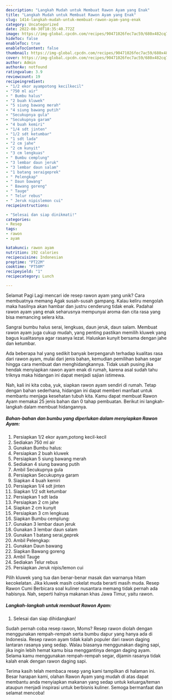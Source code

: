 ```yaml
---
description: "Langkah Mudah untuk Membuat Rawon Ayam yang Enak"
title: "Langkah Mudah untuk Membuat Rawon Ayam yang Enak"
slug: 1414-langkah-mudah-untuk-membuat-rawon-ayam-yang-enak
category: Uncategorized
date: 2022-08-30T18:35:40.772Z
image: https://img-global.cpcdn.com/recipes/90471026fec7ac59/680x482cq70/rawon-ayam-foto-resep-utama.jpg
hideToc: false
enableToc: true
enableTocContent: false
thumbnail: https://img-global.cpcdn.com/recipes/90471026fec7ac59/680x482cq70/rawon-ayam-foto-resep-utama.jpg
cover: https://img-global.cpcdn.com/recipes/90471026fec7ac59/680x482cq70/rawon-ayam-foto-resep-utama.jpg
author: Admin
authorAv: notfound
ratingvalue: 3.9
reviewcount: 19
recipeingredient:
- "1/2 ekor ayampotong kecilkecil"
- "750 ml air"
- " Bumbu halus"
- "2 buah kluwek"
- "5 siung bawang merah"
- "4 siung bawang putih"
- "Secukupnya gula"
- "Secukupnya garam"
- "4 buah kemiri"
- "1/4 sdt jinten"
- "1/2 sdt ketumbar"
- "1 sdt lada"
- "2 cm jahe"
- "2 cm kunyit"
- "3 cm lengkuas"
- " Bumbu cemplung"
- "3 lembar daun jeruk"
- "3 lembar daun salam"
- "1 batang seraigeprek"
- " Pelengkap"
- " Daun bawang"
- " Bawang goreng"
- " Tauge"
- " Telur rebus"
- " Jeruk nipislemon cui"
recipeinstructions:

- "Selesai dan siap dinikmati!"
categories:
- Resep
tags:
- rawon
- ayam

katakunci: rawon ayam 
nutrition: 192 calories
recipecuisine: Indonesian
preptime: "PT22M"
cooktime: "PT50M"
recipeyield: "1"
recipecategory: Lunch

---
```



Selamat Pagi Lagi mencari ide resep rawon ayam yang unik? Cara membuatnya memang Agak susah-susah gampang. Kalau keliru mengolah maka hasilnya akan hambar dan justru cenderung tidak enak. Padahal rawon ayam yang enak seharusnya mempunyai aroma dan cita rasa yang bisa memancing selera kita.


Sangrai bumbu halus serai, lengkuas, daun jeruk, daun salam. Membuat rawon ayam juga cukup mudah, yang penting pastikan memilih kluwek yang bagus kualitasnya agar rasanya lezat. Haluskan kunyit bersama dengan jahe dan ketumbar.

Ada beberapa hal yang sedikit banyak berpengaruh terhadap kualitas rasa dari rawon ayam, mulai dari jenis bahan, kemudian pemilihan bahan segar hingga cara membuat dan menghidangkannya. Tidak usah pusing jika hendak menyiapkan rawon ayam enak di rumah, karena asal sudah tahu triknya maka hidangan ini dapat menjadi sajian istimewa.


Nah, kali ini kita coba, yuk, siapkan rawon ayam sendiri di rumah. Tetap dengan bahan sederhana, hidangan ini dapat memberi manfaat untuk membantu menjaga kesehatan tubuh kita. Kamu dapat membuat Rawon Ayam memakai 25 jenis bahan dan 0 tahap pembuatan. Berikut ini langkah-langkah dalam membuat hidangannya.

<!--inarticleads1-->

##### Bahan-bahan dan bumbu yang diperlukan dalam menyiapkan Rawon Ayam:

1. Persiapkan 1/2 ekor ayam,potong kecil-kecil
1. Sediakan 750 ml air
1. Gunakan  Bumbu halus:
1. Persiapkan 2 buah kluwek
1. Persiapkan 5 siung bawang merah
1. Sediakan 4 siung bawang putih
1. Ambil Secukupnya gula
1. Persiapkan Secukupnya garam
1. Siapkan 4 buah kemiri
1. Persiapkan 1/4 sdt jinten
1. Siapkan 1/2 sdt ketumbar
1. Persiapkan 1 sdt lada
1. Persiapkan 2 cm jahe
1. Siapkan 2 cm kunyit
1. Persiapkan 3 cm lengkuas
1. Siapkan  Bumbu cemplung:
1. Gunakan 3 lembar daun jeruk
1. Gunakan 3 lembar daun salam
1. Gunakan 1 batang serai,geprek
1. Ambil  Pelengkap:
1. Gunakan  Daun bawang
1. Siapkan  Bawang goreng
1. Ambil  Tauge
1. Sediakan  Telur rebus
1. Persiapkan  Jeruk nipis/lemon cui


Pilih kluwek yang tua dan benar-benar masak dan warnanya hitam kecokelatan. Jika kluwek masih cokelat muda berarti masih muda. Resep Rawon Cumi Berbicara soal kuliner nusantara memang tidak pernah ada habisnya. Nah, seperti halnya makanan khas Jawa Timur, yaitu rawon. 

<!--inarticleads2-->

##### Langkah-langkah untuk membuat Rawon Ayam:


1. Selesai dan siap dihidangkan!

Sudah pernah coba resep rawon, Moms? Resep rawon diolah dengan menggunakan rempah-rempah serta bumbu dapur yang hanya ada di Indonesia. Resep rawon ayam tidak kalah populer dari rawon daging lantaran rasanya yang sedap. Walau biasanya menggunakan daging sapi, jika ingin lebih hemat kamu bisa menggantinya dengan daging ayam. Selama kamu menggunakan rempah-rempah segar, dijamin rasanya tidak kalah enak dengan rawon daging sapi. 

Terima kasih telah membaca resep yang kami tampilkan di halaman ini. Besar harapan kami, olahan Rawon Ayam yang mudah di atas dapat membantu anda menyiapkan makanan yang sedap untuk keluarga/teman ataupun menjadi inspirasi untuk berbisnis kuliner. Semoga bermanfaat dan selamat mencoba!
